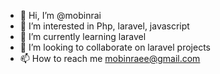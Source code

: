 - 👋 Hi, I’m @mobinrai
- 👀 I’m interested in Php, laravel, javascript
- 🌱 I’m currently learning laravel
- 💞️ I’m looking to collaborate on laravel projects
- 📫 How to reach me mobinraee@gmail.com

<!---
mobinrai/mobinrai is a ✨ special ✨ repository because its `README.md` (this file) appears on your GitHub profile.
You can click the Preview link to take a look at your changes.
--->
